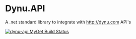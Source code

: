 # Dynu.API
A .net standard library to integrate with http://dynu.com API's


[![dynu-api MyGet Build Status](https://www.myget.org/BuildSource/Badge/dynu-api?identifier=a522c849-2d09-42c2-bd00-91abbcdb6571)](https://www.myget.org/)
